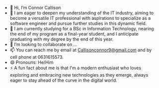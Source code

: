 - 👋 Hi, I’m Connor Callison
- 👀 I am eager to deepen my understanding of the IT industry, aiming to become a versatile IT professional with aspirations to specialize as a software engineer and pursue further studies in this dynamic field.
- 🌱 I am currently studying for a BSc in Information Technology, nearing the end of my program as a final-year student, and I anticipate graduating with my degree by the end of this year.
- 💞️ I’m looking to collaborate on ...
- 📫 You can reach me by email at Callisonconnor9@gmail.com and by cell phone at 0631615573.
- 😄 Pronouns: He/Him
- ⚡ A fun fact about me is that I'm a modern enthusiast who loves exploring and embracing new technologies as they emerge, always eager to stay ahead of the curve in the digital world.

<!---
ConnorCallison9/ConnorCallison9 is a ✨ special ✨ repository because its `README.md` (this file) appears on your GitHub profile.
You can click the Preview link to take a look at your changes.
--->
